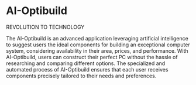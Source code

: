 # AI-Optibuild

REVOLUTION TO TECHNOLOGY

The AI-Optibuild is an advanced application leveraging artificial intelligence to suggest users
the ideal components for building an exceptional computer system, considering availability
in their area, prices, and performance. With AI-Optibuild, users can construct their
perfect PC without the hassle of researching and comparing different options.
The specialized and automated process of AI-Optibuild ensures that each
user receives components precisely tailored to their needs and preferences.
